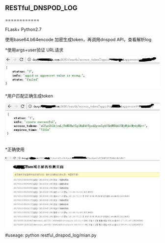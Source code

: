 ## RESTful_DNSPOD_LOG
============


FLask+ Python2.7

使用base64.b64encode 加密生成token，再调用dnspod API，查看解析log





*使用args+user验证 URL请求



![](https://github.com/hanyan007/RESTful_DNSPOD_LOG/blob/master/d1.jpg)




*用户匹配正确生成token


![](https://github.com/hanyan007/RESTful_DNSPOD_LOG/blob/master/d2.jpg)





*正确使用


![](https://github.com/hanyan007/RESTful_DNSPOD_LOG/blob/master/d3.jpg)



#useage:
python  restful_dnspod_log/mian.py


